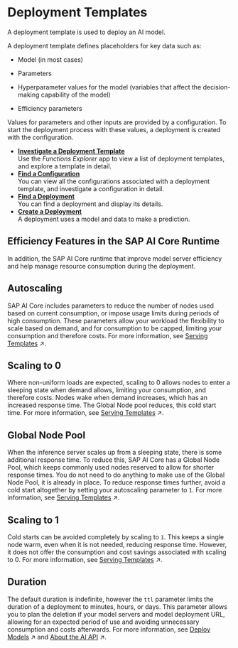 <!-- loiod180ad2c4e3246b2becfc14c8b31e697 -->

# Deployment Templates

A deployment template is used to deploy an AI model.

A deployment template defines placeholders for key data such as:

-   Model \(in most cases\)

-   Parameters

-   Hyperparameter values for the model \(variables that affect the decision-making capability of the model\)

-   Efficiency parameters


Values for parameters and other inputs are provided by a configuration. To start the deployment process with these values, a deployment is created with the configuration.

-   **[Investigate a Deployment Template](investigate-a-deployment-template-0f68ee0.md "Use the Functions
                                    Explorer app to
		view a list of deployment templates, and explore a template in detail.")**  
Use the *Functions Explorer* app to view a list of deployment templates, and explore a template in detail.
-   **[Find a Configuration](find-a-configuration-642037f.md "You can view all the configurations associated with a deployment template, and
		investigate a configuration in detail.  ")**  
You can view all the configurations associated with a deployment template, and investigate a configuration in detail.
-   **[Find a Deployment](find-a-deployment-94f81c1.md "You can find a deployment and display its details.")**  
You can find a deployment and display its details.
-   **[Create a Deployment](create-a-deployment-081b1a8.md "A deployment uses a model and data to make a prediction.")**  
A deployment uses a model and data to make a prediction.

<a name="concept_fys_gff_1xb"/>

<!-- concept\_fys\_gff\_1xb -->

## Efficiency Features in the SAP AI Core Runtime

In addition, the SAP AI Core runtime that improve model server efficiency and help manage resource consumption during the deployment.



<a name="concept_fys_gff_1xb__section_grr_bbf_1xb"/>

## Autoscaling

SAP AI Core includes parameters to reduce the number of nodes used based on current consumption, or impose usage limits during periods of high consumption. These parameters allow your workload the flexibility to scale based on demand, and for consumption to be capped, limiting your consumption and therefore costs. For more information, see [Serving Templates](https://help.sap.com/viewer/2d6c5984063c40a59eda62f4a9135bee/CLOUD/en-US/20a8667ef19e4de59a4469cb542a7457.html "You use serving templates to manage your serving instances at the level of the main tenant. Serving templates define how a model is to be deployed.") :arrow_upper_right:.



<a name="concept_fys_gff_1xb__section_k1v_fbf_1xb"/>

## Scaling to 0

Where non-uniform loads are expected, scaling to 0 allows nodes to enter a sleeping state when demand allows, limiting your consumption, and therefore costs. Nodes wake when demand increases, which has an increased response time. The Global Node pool reduces, this cold start time. For more information, see [Serving Templates](https://help.sap.com/viewer/2d6c5984063c40a59eda62f4a9135bee/CLOUD/en-US/20a8667ef19e4de59a4469cb542a7457.html "You use serving templates to manage your serving instances at the level of the main tenant. Serving templates define how a model is to be deployed.") :arrow_upper_right:.



<a name="concept_fys_gff_1xb__section_mgb_kbf_1xb"/>

## Global Node Pool

When the inference server scales up from a sleeping state, there is some additional response time. To reduce this, SAP AI Core has a Global Node Pool, which keeps commonly used nodes reserved to allow for shorter response times. You do not need to do anything to make use of the Global Node Pool, it is already in place. To reduce response times further, avoid a cold start altogether by setting your autoscaling parameter to `1`. For more information, see [Serving Templates](https://help.sap.com/viewer/2d6c5984063c40a59eda62f4a9135bee/CLOUD/en-US/20a8667ef19e4de59a4469cb542a7457.html "You use serving templates to manage your serving instances at the level of the main tenant. Serving templates define how a model is to be deployed.") :arrow_upper_right:.



<a name="concept_fys_gff_1xb__section_krp_lbf_1xb"/>

## Scaling to 1

Cold starts can be avoided completely by scaling to `1`. This keeps a single node warm, even when it is not needed, reducing response time. However, it does not offer the consumption and cost savings associated with scaling to 0. For more information, see [Serving Templates](https://help.sap.com/viewer/2d6c5984063c40a59eda62f4a9135bee/CLOUD/en-US/20a8667ef19e4de59a4469cb542a7457.html "You use serving templates to manage your serving instances at the level of the main tenant. Serving templates define how a model is to be deployed.") :arrow_upper_right:.



<a name="concept_fys_gff_1xb__section_tfv_pbf_1xb"/>

## Duration

The default duration is indefinite, however the `ttl` parameter limits the duration of a deployment to minutes, hours, or days. This parameter allows you to plan the deletion if your model servers and model deployment URL, allowing for an expected period of use and avoiding unnecessary consumption and costs afterwards. For more information, see [Deploy Models](https://help.sap.com/viewer/2d6c5984063c40a59eda62f4a9135bee/CLOUD/en-US/dd16e8ef75654dde831e7b812688e4fa.html "") :arrow_upper_right: and [About the AI API](https://help.sap.com/viewer/2d6c5984063c40a59eda62f4a9135bee/CLOUD/en-US/716d4c38e3054c93a9d481b51cc66298.html "The AI API lets you manage your AI assets (such as training scripts, data, models, and model servers) across multiple runtimes.") :arrow_upper_right:.

